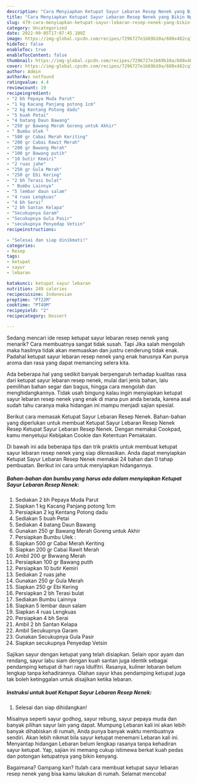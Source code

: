 ```yaml
---
description: "Cara Menyiapkan Ketupat Sayur Lebaran Resep Nenek yang Bikin Ngiler, Buat Buka Puasa}"
title: "Cara Menyiapkan Ketupat Sayur Lebaran Resep Nenek yang Bikin Ngiler, Buat Buka Puasa}"
slug: 479-cara-menyiapkan-ketupat-sayur-lebaran-resep-nenek-yang-bikin-ngiler-buat-buka-puasa
category: Uncategorized
date: 2022-09-05T17:07:45.109Z
image: https://img-global.cpcdn.com/recipes/7296727e1b69b10a/680x482cq70/ketupat-sayur-lebaran-resep-nenek-foto-resep-utama.jpg
hideToc: false
enableToc: true
enableTocContent: false
thumbnail: https://img-global.cpcdn.com/recipes/7296727e1b69b10a/680x482cq70/ketupat-sayur-lebaran-resep-nenek-foto-resep-utama.jpg
cover: https://img-global.cpcdn.com/recipes/7296727e1b69b10a/680x482cq70/ketupat-sayur-lebaran-resep-nenek-foto-resep-utama.jpg
author: Admin
authorAv: notfound
ratingvalue: 4.4
reviewcount: 19
recipeingredient:
- "2 bh Pepaya Muda Parut"
- "1 kg Kacang Panjang potong 1cm"
- "2 kg Kentang Potong dadu"
- "5 buah Petai"
- "4 batang Daun Bawang"
- "250 gr Bawang Merah Goreng untuk Akhir"
- " Bumbu Ulek "
- "500 gr Cabai Merah Keriting"
- "200 gr Cabai Rawit Merah"
- "200 gr Bwwang Merah"
- "100 gr Bawang putih"
- "10 butir Kemiri"
- "2 ruas jahe"
- "250 gr Gula Merah"
- "250 gr Ebi Kering"
- "2 bh Terasi bulat"
- " Bumbu Lainnya"
- "5 lembar daun salam"
- "4 ruas Lengkuas"
- "4 bh Serai"
- "2 bh Santan Kelapa"
- "Secukupnya Garam"
- "Secukupnya Gula Pasir"
- "secukupnya Penyedap Vetsin"
recipeinstructions:

- "Selesai dan siap dinikmati!"
categories:
- Resep
tags:
- ketupat
- sayur
- lebaran

katakunci: ketupat sayur lebaran 
nutrition: 249 calories
recipecuisine: Indonesian
preptime: "PT22M"
cooktime: "PT49M"
recipeyield: "2"
recipecategory: Dessert

---
```



Sedang mencari ide resep ketupat sayur lebaran resep nenek yang menarik? Cara membuatnya sangat tidak susah. Tapi Jika salah mengolah maka hasilnya tidak akan memuaskan dan justru cenderung tidak enak. Padahal ketupat sayur lebaran resep nenek yang enak harusnya Kan punya aroma dan rasa yang dapat memancing selera kita.


Ada beberapa hal yang sedikit banyak berpengaruh terhadap kualitas rasa dari ketupat sayur lebaran resep nenek, mulai dari jenis bahan, lalu pemilihan bahan segar dan bagus, hingga cara mengolah dan menghidangkannya. Tidak usah bingung kalau ingin menyiapkan ketupat sayur lebaran resep nenek yang enak di mana pun anda berada, karena asal sudah tahu caranya maka hidangan ini mampu menjadi sajian spesial.

Berikut cara memasak Ketupat Sayur Lebaran Resep Nenek. Bahan-bahan yang diperlukan untuk membuat Ketupat Sayur Lebaran Resep Nenek Resep Ketupat Sayur Lebaran Resep Nenek. Dengan memakai Cookpad, kamu menyetujui Kebijakan Cookie dan Ketentuan Pemakaian.


Di bawah ini ada beberapa tips dan trik praktis untuk membuat ketupat sayur lebaran resep nenek yang siap dikreasikan. Anda dapat menyiapkan Ketupat Sayur Lebaran Resep Nenek memakai 24 bahan dan 0 tahap pembuatan. Berikut ini cara untuk menyiapkan hidangannya.

<!--inarticleads1-->

##### Bahan-bahan dan bumbu yang harus ada dalam menyiapkan Ketupat Sayur Lebaran Resep Nenek:

1. Sediakan 2 bh Pepaya Muda Parut
1. Siapkan 1 kg Kacang Panjang potong 1cm
1. Persiapkan 2 kg Kentang Potong dadu
1. Sediakan 5 buah Petai
1. Sediakan 4 batang Daun Bawang
1. Gunakan 250 gr Bawang Merah Goreng untuk Akhir
1. Persiapkan  Bumbu Ulek :
1. Siapkan 500 gr Cabai Merah Keriting
1. Siapkan 200 gr Cabai Rawit Merah
1. Ambil 200 gr Bwwang Merah
1. Persiapkan 100 gr Bawang putih
1. Persiapkan 10 butir Kemiri
1. Sediakan 2 ruas jahe
1. Gunakan 250 gr Gula Merah
1. Siapkan 250 gr Ebi Kering
1. Persiapkan 2 bh Terasi bulat
1. Sediakan  Bumbu Lainnya
1. Siapkan 5 lembar daun salam
1. Siapkan 4 ruas Lengkuas
1. Persiapkan 4 bh Serai
1. Ambil 2 bh Santan Kelapa
1. Ambil Secukupnya Garam
1. Gunakan Secukupnya Gula Pasir
1. Siapkan secukupnya Penyedap Vetsin


Sajikan sayur dengan ketupat yang telah disiapkan. Selain opor ayam dan rendang, sayur labu siam dengan kuah santan juga identik sebagai pendamping ketupat di hari raya Idulfitri. Rasanya, kuliner lebaran belum lengkap tanpa kehadirannya. Olahan sayur khas pendamping ketupat juga tak boleh ketinggalan untuk disajikan ketika lebaran. 

<!--inarticleads2-->

##### Instruksi untuk buat Ketupat Sayur Lebaran Resep Nenek:


1. Selesai dan siap dihidangkan!

Misalnya seperti sayur godhog, sayur rebung, sayur pepaya muda dan banyak pilihan sayur lain yang dapat. Mumpung Lebaran kali ini akan lebih banyak dihabiskan di rumah, Anda punya banyak waktu membuatnya sendiri. Akan lebih nikmat bila sayur ketupat menemani Lebaran kali ini. Menyantap hidangan Lebaran belum lengkap rasanya tanpa kehadiran sayur ketupat. Yap, sajian ini memang cukup istimewa berkat kuah pedas dan potongan ketupatnya yang bikin kenyang. 

Bagaimana? Gampang kan? Itulah cara membuat ketupat sayur lebaran resep nenek yang bisa kamu lakukan di rumah. Selamat mencoba!
